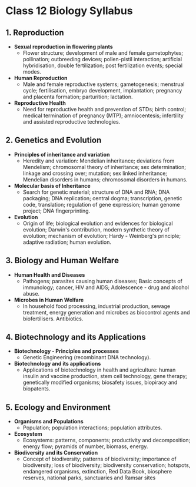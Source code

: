 
# Class 12 Biology Syllabus

## 1. Reproduction
*   **Sexual reproduction in flowering plants**
    *   Flower structure; development of male and female gametophytes; pollination; outbreeding devices; pollen-pistil interaction; artificial hybridisation, double fertilization; post fertilization events; special modes.
*   **Human Reproduction**
    *   Male and female reproductive systems; gametogenesis; menstrual cycle; fertilisation, embryo development, implantation; pregnancy and placenta formation; parturition; lactation.
*   **Reproductive Health**
    *   Need for reproductive health and prevention of STDs; birth control; medical termination of pregnancy (MTP); amniocentesis; infertility and assisted reproductive technologies.

## 2. Genetics and Evolution
*   **Principles of inheritance and variation**
    *   Heredity and variation: Mendelian inheritance; deviations from Mendelism; chromosomal theory of inheritance; sex determination; linkage and crossing over; mutation; sex linked inheritance; Mendelian disorders in humans; chromosomal disorders in humans.
*   **Molecular basis of Inheritance**
    *   Search for genetic material; structure of DNA and RNA; DNA packaging; DNA replication; central dogma; transcription, genetic code, translation; regulation of gene expression; human genome project; DNA fingerprinting.
*   **Evolution**
    *   Origin of life; biological evolution and evidences for biological evolution; Darwin's contribution, modern synthetic theory of evolution; mechanism of evolution; Hardy - Weinberg's principle; adaptive radiation; human evolution.

## 3. Biology and Human Welfare
*   **Human Health and Diseases**
    *   Pathogens; parasites causing human diseases; Basic concepts of immunology; cancer, HIV and AIDS; Adolescence - drug and alcohol abuse.
*   **Microbes in Human Welfare**
    *   In household food processing, industrial production, sewage treatment, energy generation and microbes as biocontrol agents and biofertilisers. Antibiotics.

## 4. Biotechnology and its Applications
*   **Biotechnology - Principles and processes**
    *   Genetic Engineering (recombinant DNA technology).
*   **Biotechnology and its applications**
    *   Applications of biotechnology in health and agriculture: human insulin and vaccine production, stem cell technology, gene therapy; genetically modified organisms; biosafety issues, biopiracy and biopatents.

## 5. Ecology and Environment
*   **Organisms and Populations**
    *   Population; population interactions; population attributes.
*   **Ecosystem**
    *   Ecosystems: patterns, components; productivity and decomposition; energy flow; pyramids of number, biomass, energy.
*   **Biodiversity and its Conservation**
    *   Concept of biodiversity; patterns of biodiversity; importance of biodiversity; loss of biodiversity; biodiversity conservation; hotspots, endangered organisms, extinction, Red Data Book, biosphere reserves, national parks, sanctuaries and Ramsar sites
